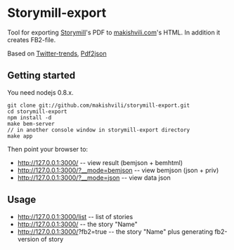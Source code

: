 Storymill-export
================

Tool for exporting [Storymill](https://www.marinersoftware.com/products/storymill/)'s PDF to [makishvili.com](http://makishvili.com)'s HTML. In addition it creates FB2-file.

Based on [Twitter-trends](github.com/dfilatov/twitter-trends), [Pdf2json](https://github.com/modesty/pdf2json)


Getting started
--------------

You need nodejs 0.8.x.

    git clone git://github.com/makishvili/storymill-export.git
    cd storymill-export
    npm install -d
    make bem-server
    // in another console window in storymill-export directory
    make app

Then point your browser to:

* http://127.0.0.1:3000/ -- view result (bemjson + bemhtml)
* http://127.0.0.1:3000/?__mode=bemjson -- view bemjson (json + priv)
* http://127.0.0.1:3000/?__mode=json -- view data json

Usage
-----

* http://127.0.0.1:3000/list -- list of stories
* http://127.0.0.1:3000/<name> -- the story "Name"
* http://127.0.0.1:3000/<name>?fb2=true -- the story "Name" plus generating fb2-version of story
